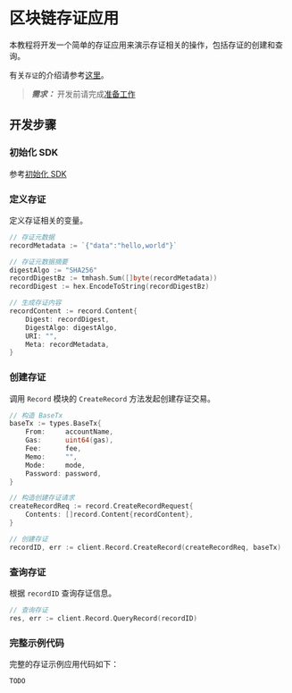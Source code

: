 <!--
order: 5
-->

# 区块链存证应用

本教程将开发一个简单的存证应用来演示存证相关的操作，包括存证的创建和查询。

有关`存证`的介绍请参考[这里](../core_modules/record.md)。

>**_需求：_** 开发前请完成[准备工作](prepare.md)

## 开发步骤

### 初始化 SDK

参考[初始化 SDK](sdk_init.md)

### 定义存证

定义存证相关的变量。

```go
// 存证元数据
recordMetadata := `{"data":"hello,world"}`

// 存证元数据摘要
digestAlgo := "SHA256"
recordDigestBz := tmhash.Sum([]byte(recordMetadata))
recordDigest := hex.EncodeToString(recordDigestBz)

// 生成存证内容
recordContent := record.Content{
    Digest: recordDigest,
    DigestAlgo: digestAlgo,
    URI: "",
    Meta: recordMetadata,
}
```

### 创建存证

调用 `Record` 模块的 `CreateRecord` 方法发起创建存证交易。

```go
// 构造 BaseTx
baseTx := types.BaseTx{
    From:     accountName,
    Gas:      uint64(gas),
    Fee:      fee,
    Memo:     "",
    Mode:     mode,
    Password: password,
}

// 构造创建存证请求
createRecordReq := record.CreateRecordRequest{
    Contents: []record.Content{recordContent},
}

// 创建存证
recordID, err := client.Record.CreateRecord(createRecordReq, baseTx)
```

### 查询存证

根据 `recordID` 查询存证信息。

```go
// 查询存证
res, err := client.Record.QueryRecord(recordID)
```

### 完整示例代码

完整的存证示例应用代码如下：

```go
TODO
```
